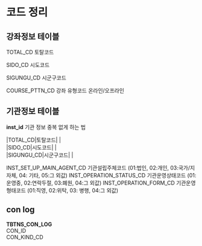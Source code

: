 
# 코드 정리

## 강좌정보 테이블

TOTAL_CD 토탈코드  

SIDO_CD 시도코드  

SIGUNGU_CD 시군구코드  

COURSE_PTTN_CD 강좌 유형코드 온라인/오프라인  

## 기관정보 테이블

**inst_id**  기관 정보 중복 없게 하는 법  

|TOTAL_CD|토탈코드| |  
|SIDO_CD|시도코드| |  
|SIGUNGU_CD|시군구코드| |  

INST_SET_UP_MAIN_AGENT_CD 기관설립주체코드 
(01:법인, 02:개인,  03:국가/지자체, 04: 기타, 05:그 외값)
INST_OPERATION_STATUS_CD 기관운영상태코드
(01:운영중, 02:연락두절, 03:폐원, 04:그 외값)
INST_OPERATION_FORM_CD 기관운영형태코드
(01:직영, 02:위탁, 03: 병행, 04:그 외값)

## con log

**TBTNS_CON_LOG**  
CON_ID  
CON_KIND_CD  


<!--stackedit_data:
eyJoaXN0b3J5IjpbLTE1MDI3MzY3MzEsNjQ4MzYwMzY3LDkwMj
I1MTk2NiwtMTE3NzU4MzQzMywyNzU0MjA0NywxMzQ0MDA4NDgs
MTg1ODcxNDA0Nl19
-->